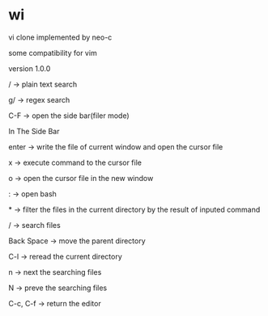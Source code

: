 # wi 

vi clone implemented by neo-c

some compatibility for vim

version 1.0.0

/ → plain text search

g/ → regex search

C-F → open the side bar(filer mode)

In The Side Bar

enter → write the file of current window and open the cursor file

x → execute command to the cursor file

o → open the cursor file in the new window

: → open bash

\* → filter the files in the current directory by the result of inputed command

/ → search files

Back Space → move the parent directory

C-l → reread the current directory

n → next the searching files

N → preve the searching files

C-c, C-f → return the editor
